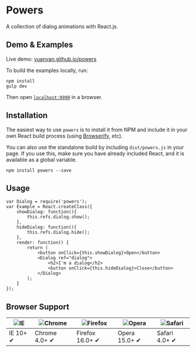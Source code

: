 Powers
=======

A collection of dialog animations with React.js.

## Demo & Examples

Live demo: [yuanyan.github.io/powers](http://yuanyan.github.io/powers/)

To build the examples locally, run:

```
npm install
gulp dev
```

Then open [`localhost:9999`](http://localhost:9999) in a browser.

## Installation

The easiest way to use `powers` is to install it from NPM and include it in your own React build process (using [Browserify](http://browserify.org), etc).

You can also use the standalone build by including `dist/powers.js` in your page. If you use this, make sure you have already included React, and it is available as a global variable.

```
npm install powers --save
```

## Usage

```
var Dialog = require('powers');
var Example = React.createClass({
    showDialog: function(){
        this.refs.dialog.show();
    },
    hideDialog: function(){
        this.refs.dialog.hide();
    },
    render: function() {
        return (
            <button onClick={this.showDialog}>Open</button>
            <Dialog ref="dialog">
                <h2>I'm a dialog</h2>
                <button onClick={this.hideDialog}>Close</button>
            </Dialog>
        );
    }
});
```

## Browser Support

![IE](https://raw.github.com/alrra/browser-logos/master/internet-explorer/internet-explorer_48x48.png) | ![Chrome](https://raw.github.com/alrra/browser-logos/master/chrome/chrome_48x48.png) | ![Firefox](https://raw.github.com/alrra/browser-logos/master/firefox/firefox_48x48.png) | ![Opera](https://raw.github.com/alrra/browser-logos/master/opera/opera_48x48.png) | ![Safari](https://raw.github.com/alrra/browser-logos/master/safari/safari_48x48.png)
--- | --- | --- | --- | --- |
IE 10+ ✔ | Chrome 4.0+ ✔ | Firefox 16.0+ ✔ | Opera 15.0+ ✔ | Safari 4.0+ ✔ |
